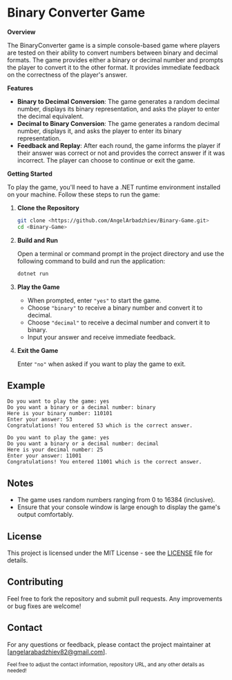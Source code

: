 
# Binary Converter Game

**Overview**

The BinaryConverter game is a simple console-based game where players are tested on their ability to convert numbers between binary and decimal formats. The game provides either a binary or decimal number and prompts the player to convert it to the other format. It provides immediate feedback on the correctness of the player's answer.

**Features**

- **Binary to Decimal Conversion**: The game generates a random decimal number, displays its binary representation, and asks the player to enter the decimal equivalent.
- **Decimal to Binary Conversion**: The game generates a random decimal number, displays it, and asks the player to enter its binary representation.
- **Feedback and Replay**: After each round, the game informs the player if their answer was correct or not and provides the correct answer if it was incorrect. The player can choose to continue or exit the game.

**Getting Started**

To play the game, you'll need to have a .NET runtime environment installed on your machine. Follow these steps to run the game:

1. **Clone the Repository**

   ```bash
   git clone <https://github.com/AngelArbadzhiev/Binary-Game.git>
   cd <Binary-Game>
   ```

2. **Build and Run**

   Open a terminal or command prompt in the project directory and use the following command to build and run the application:

   ```bash
   dotnet run
   ```

3. **Play the Game**

   - When prompted, enter `"yes"` to start the game.
   - Choose `"binary"` to receive a binary number and convert it to decimal.
   - Choose `"decimal"` to receive a decimal number and convert it to binary.
   - Input your answer and receive immediate feedback.

4. **Exit the Game**

   Enter `"no"` when asked if you want to play the game to exit.

## Example

```
Do you want to play the game: yes
Do you want a binary or a decimal number: binary
Here is your binary number: 110101
Enter your answer: 53
Congratulations! You entered 53 which is the correct answer.

Do you want to play the game: yes
Do you want a binary or a decimal number: decimal
Here is your decimal number: 25
Enter your answer: 11001
Congratulations! You entered 11001 which is the correct answer.
```

## Notes

- The game uses random numbers ranging from 0 to 16384 (inclusive).
- Ensure that your console window is large enough to display the game's output comfortably.

## License

This project is licensed under the MIT License - see the [LICENSE](LICENSE) file for details.

## Contributing

Feel free to fork the repository and submit pull requests. Any improvements or bug fixes are welcome!

## Contact

For any questions or feedback, please contact the project maintainer at [angelarabadzhiev82@gmail.com].


<sub>Feel free to adjust the contact information, repository URL, and any other details as needed!</sub>
